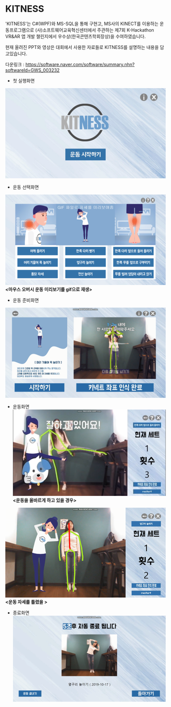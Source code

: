 # KITNESS

'KITNESS'는 C#(WPF)와 MS-SQL을 통해 구현고, MS사의 KINECT를 이용하는 운동프로그램으로
(사)소프트웨어교육혁신센터에서 주관하는 제7회 K-Hackathon VR&AR 앱 개발 챌린지에서 우수상(한국콘텐츠학회장상)을 수여하였습니다.

현재 올려진 PPT와 영상은 대회에서 사용한 자료들로 KITNESS를 설명하는 내용을 담고있습니다.

다운링크 : https://software.naver.com/software/summary.nhn?softwareId=GWS_003232
   

* 첫 실행화면  
   
![00.첫시작화면](/md_img/00.첫시작화면.png)   
  
  
  
  
* 운동 선택화면 
   
![01.운동%20선택화면.png](/md_img/01.운동%20선택화면.png)   
**<마우스 오버시 운동 미리보기를 gif으로 재생>**
  
  
  
* 운동 준비화면  

   
![02.운동%20준비화면.png](/md_img/02.운동%20준비화면.png)     
    
    
  
* 운동화면  
![03.운동-잘하고있어요.png](/md_img/03.운동-잘하고있어요.png)  
**<운동을 올바르게 하고 있을 경우>**  
   
![03.운동화면](/md_img/03.운동화면.png)  
**<운동 자세를 틀렸을 >**
  
  
  
* 종료화면  
![04.종료화면](/md_img/04.종료화면.png)  
